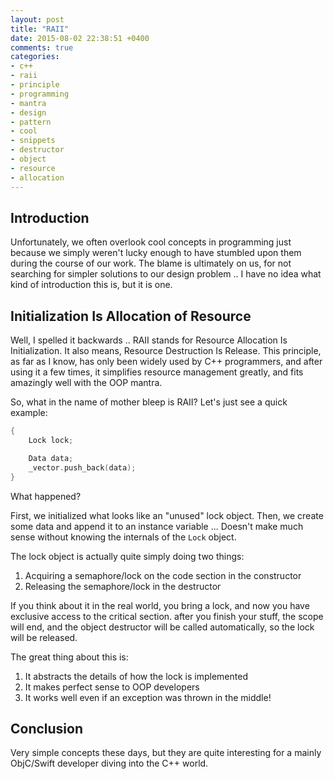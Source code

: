 ```yaml
---
layout: post
title: "RAII"
date: 2015-08-02 22:38:51 +0400
comments: true
categories: 
- c++
- raii
- principle
- programming
- mantra
- design
- pattern
- cool
- snippets
- destructor
- object
- resource
- allocation
---
```


## Introduction

Unfortunately, we often overlook cool concepts in programming just because we simply weren't lucky enough to have stumbled upon them during the course of our work. The blame is ultimately on us, for not searching for simpler solutions to our design problem .. I have no idea what kind of introduction this is, but it is one.

## Initialization Is Allocation of Resource

Well, I spelled it backwards .. RAII stands for Resource Allocation Is Initialization. It also means, Resource Destruction Is Release. This principle, as far as I know, has only been widely used by C++ programmers, and after using it a few times, it simplifies resource management greatly, and fits amazingly well with the OOP mantra.

So, what in the name of mother bleep is RAII? Let's just see a quick example:

```c++
{
    Lock lock;

    Data data;
    _vector.push_back(data);
}
```

What happened?

First, we initialized what looks like an "unused" lock object. Then, we create some data and append it to an instance variable ... Doesn't make much sense without knowing the internals of the `Lock` object.

The lock object is actually quite simply doing two things:

1. Acquiring a semaphore/lock on the code section in the constructor
2. Releasing the semaphore/lock in the destructor

If you think about it in the real world, you bring a lock, and now you have exclusive access to the critical section. after you finish your stuff, the scope will end, and the object destructor will be called automatically, so the lock will be released.

The great thing about this is:

1. It abstracts the details of how the lock is implemented
2. It makes perfect sense to OOP developers
3. It works well even if an exception was thrown in the middle!

## Conclusion

Very simple concepts these days, but they are quite interesting for a mainly ObjC/Swift developer diving into the C++ world.

